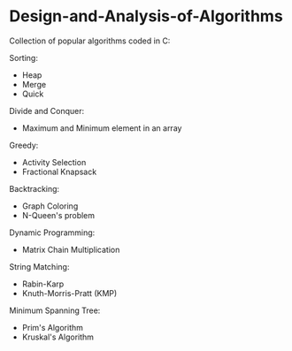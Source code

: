 # Design-and-Analysis-of-Algorithms
Collection of popular algorithms coded in C: 

Sorting:
- Heap
- Merge
- Quick

Divide and Conquer:
- Maximum and Minimum element in an array

Greedy:
- Activity Selection
- Fractional Knapsack

Backtracking:
- Graph Coloring
- N-Queen's problem

Dynamic Programming:
- Matrix Chain Multiplication

String Matching:
- Rabin-Karp
- Knuth-Morris-Pratt (KMP)

Minimum Spanning Tree: 
- Prim's Algorithm
- Kruskal's Algorithm



